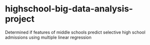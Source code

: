 # highschool-big-data-analysis-project
Determined if features of middle schools predict selective high school admissions using multiple linear regression
